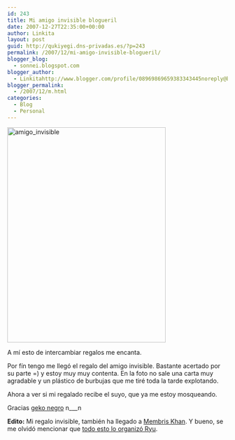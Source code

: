 ```yaml
---
id: 243
title: Mi amigo invisible blogueril
date: 2007-12-27T22:35:00+00:00
author: Linkita
layout: post
guid: http://qukiyegi.dns-privadas.es/?p=243
permalink: /2007/12/mi-amigo-invisible-blogueril/
blogger_blog:
  - sonnei.blogspot.com
blogger_author:
  - Linkitahttp://www.blogger.com/profile/08969869659383343445noreply@blogger.com
blogger_permalink:
  - /2007/12/m.html
categories:
  - Blog
  - Personal
---
```

<img src="http://farm3.static.flickr.com/2162/2142440148_0ab1966534_o.jpg" alt="amigo_invisible" height="493" width="362" />

A mí esto de intercambiar regalos me encanta.

Por fín tengo me llegó el regalo del amigo invisible. Bastante acertado por su parte =) y estoy muy muy contenta. En la foto no sale una carta muy agradable y un plástico de burbujas que me tiré toda la tarde explotando.

Ahora a ver si mi regalado recibe el suyo, que ya me estoy mosqueando.

Gracias [geko negro](http://www.elgekonegro.com/web/) n\___n

<span style="font-weight: bold;">Edito:</span> Mi regalo invisible, también ha llegado a [Membris Khan](http://giingo.org/bitacora/pivot/entry.php?id=393#comm). Y bueno, se me olvidó mencionar que [todo esto lo organizó Ryu](http://www.ieeeh.org/blog/index.php/amigo-invisible-blogueril/).